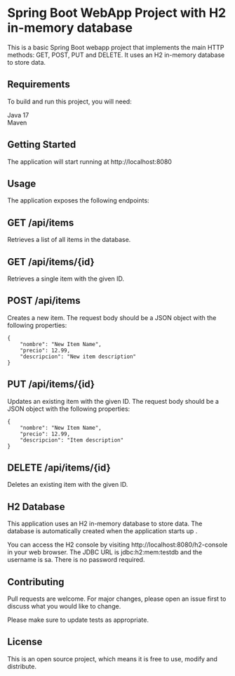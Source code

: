 
# Spring Boot WebApp Project with H2 in-memory database
This is a basic Spring Boot webapp project that implements the main HTTP methods: GET, POST, PUT and DELETE. It uses an H2 in-memory database to store data.

## Requirements
To build and run this project, you will need:

Java 17  
Maven
## Getting Started
The application will start running at http://localhost:8080

## Usage
The application exposes the following endpoints:

## GET /api/items
Retrieves a list of all items in the database.

## GET /api/items/{id}
Retrieves a single item with the given ID.

## POST /api/items
Creates a new item. The request body should be a JSON object with the following properties:

```
{  
    "nombre": "New Item Name",  
    "precio": 12.99,
    "descripcion": "New item description"
}
```  
## PUT /api/items/{id}
Updates an existing item with the given ID. The request body should be a JSON object with the following properties:
```
{  
    "nombre": "New Item Name",  
    "precio": 12.99,
    "descripcion": "Item description"
}
```
## DELETE /api/items/{id}
Deletes an existing item with the given ID.

## H2 Database
This application uses an H2 in-memory database to store data. The database is automatically created when the application starts up .

You can access the H2 console by visiting http://localhost:8080/h2-console in your web browser. The JDBC URL is jdbc:h2:mem:testdb and the username is sa. There is no password required.

## Contributing
Pull requests are welcome. For major changes, please open an issue first to discuss what you would like to change.

Please make sure to update tests as appropriate.

## License
This is an open source project, which means it is free to use, modify and distribute. 
